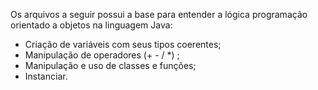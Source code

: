 Os arquivos a seguir possui a base para entender a lógica programação orientado a objetos na linguagem Java:

- Criação de variáveis com seus tipos coerentes;
- Manipulação de operadores (+ - / *) ;
- Manipulação e uso de classes e funções;
- Instanciar.
